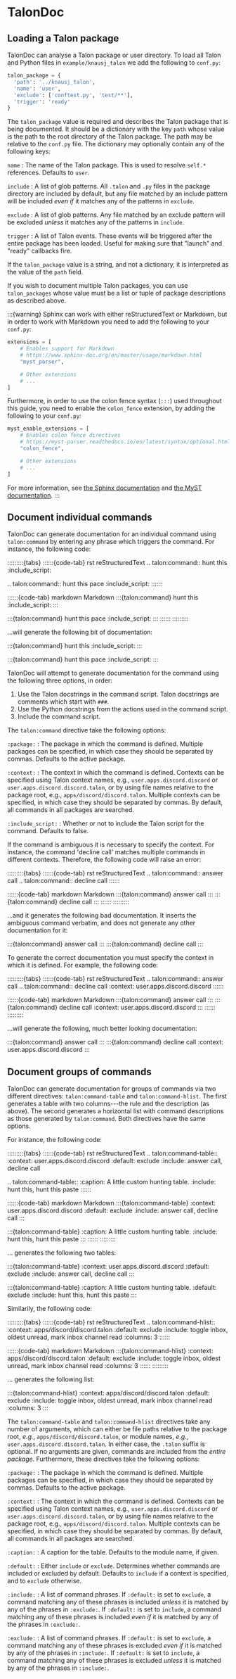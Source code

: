 # TalonDoc

## Loading a Talon package

TalonDoc can analyse a Talon package or user directory. To load all Talon and
Python files in `example/knausj_talon` we add the following to `conf.py`:

```python
talon_package = {
  'path': '../knausj_talon',
  'name': 'user',
  'exclude': ['conftest.py', 'test/**'],
  'trigger': 'ready'
}
```

The `talon_package` value is required and describes the Talon package that
is being documented. It should be a dictionary with the key `path` whose
value is the path to the root directory of the Talon package. The path may be
relative to the `conf.py` file. The dictionary may optionally contain any of
the following keys:

`name`
: The name of the Talon package.
This is used to resolve `self.*` references.
Defaults to `user`.

`include`
: A list of glob patterns.
All `.talon` and `.py` files in the package directory are included by
default, but any file matched by an include pattern will be included _even
if_ it matches any of the patterns in `exclude`.

`exclude`
: A list of glob patterns.
Any file matched by an exclude pattern will be excluded _unless_ it matches
any of the patterns in `include`.

`trigger`
: A list of Talon events.
These events will be triggered after the entire package has been loaded.
Useful for making sure that "launch" and "ready" callbacks fire.

If the `talon_package` value is a string, and not a dictionary, it is
interpreted as the value of the `path` field.

If you wish to document multiple Talon packages, you can use `talon_packages`
whose value must be a list or tuple of package descriptions as described above.

:::{warning}
Sphinx can work with either reStructuredText or Markdown, but in order to work with Markdown you need to add the following to your `conf.py`:

```python
extensions = [
    # Enables support for Markdown
    # https://www.sphinx-doc.org/en/master/usage/markdown.html
    "myst_parser",

    # Other extensions
    # ...
]
```

Furthermore, in order to use the colon fence syntax (`:::`) used throughout this guide, you need to enable the `colon_fence` extension, by adding the following to your `conf.py`:

```python
myst_enable_extensions = [
    # Enables colon fence directives
    # https://myst-parser.readthedocs.io/en/latest/syntax/optional.html#syntax-colon-fence
    "colon_fence",

    # Other extensions
    # ...
]
```

For more information, see [the Sphinx documentation](https://www.sphinx-doc.org/en/master/usage/markdown.html) and [the MyST documentation](https://myst-parser.readthedocs.io/en/latest/).
:::

## Document individual commands

TalonDoc can generate documentation for an individual command using `talon:command` by entering any phrase which triggers the command. For instance, the following code:

:::::::::{tabs}
::::::{code-tab} rst reStructuredText
.. talon:command:: hunt this
  :include_script:

.. talon:command:: hunt this pace
  :include_script:
::::::

::::::{code-tab} markdown Markdown
:::{talon:command} hunt this
  :include_script:
:::

:::{talon:command} hunt this pace
  :include_script:
:::
::::::
:::::::::

...will generate the following bit of documentation:

:::{talon:command} hunt this
  :include_script:
:::

:::{talon:command} hunt this pace
  :include_script:
:::

TalonDoc will attempt to generate documentation for the command using the
following three options, in order:

1. Use the Talon docstrings in the command script. Talon docstrings are comments which start with `###`.
2. Use the Python docstrings from the actions used in the command script.
3. Include the command script.

The `talon:command` directive take the following options:

`:package:`
: The package in which the command is defined.
Multiple packages can be specified, in which case they should be separated by commas.
Defaults to the active package.

`:context:`
: The context in which the command is defined.
Contexts can be specified using Talon context names, e.g., `user.apps.discord.discord` or `user.apps.discord.discord.talon`, or by using file names relative to the package root, e.g., `apps/discord/discord.talon`. Multiple contexts can be specified, in which case they should be separated by commas.
By default, all commands in all packages are searched.

`:include_script:`
: Whether or not to include the Talon script for the command.
Defaults to false.

If the command is ambiguous it is necessary to specify the context. For instance, the command 'decline call' matches multiple commands in different contexts. Therefore, the following code will raise an error:

:::::::::{tabs}
::::::{code-tab} rst reStructuredText
.. talon:command:: answer call
.. talon:command:: decline call
::::::

::::::{code-tab} markdown Markdown
:::{talon:command} answer call
:::
:::{talon:command} decline call
:::
::::::
:::::::::

...and it generates the following bad documentation. It inserts the ambiguous command verbatim, and does not generate any other documentation for it:

:::{talon:command} answer call
:::
:::{talon:command} decline call
:::

To generate the correct documentation you must specify the context in which it is defined. For example, the following code:

:::::::::{tabs}
::::::{code-tab} rst reStructuredText
.. talon:command:: answer call
.. talon:command:: decline call
  :context: user.apps.discord.discord
::::::

::::::{code-tab} markdown Markdown
:::{talon:command} answer call
:::
:::{talon:command} decline call
  :context: user.apps.discord.discord
:::
::::::
:::::::::

...will generate the following, much better looking documentation:

:::{talon:command} answer call
:::
:::{talon:command} decline call
  :context: user.apps.discord.discord
:::

## Document groups of commands

TalonDoc can generate documentation for groups of commands via two different directives: `talon:command-table` and `talon:command-hlist`. The first generates a table with two columns---the rule and the description (as above). The second generates a horizontal list with command descriptions as those generated by `talon:command`. Both directives have the same options.

For instance, the following code:

:::::::::{tabs}
::::::{code-tab} rst reStructuredText
.. talon:command-table::
  :context: user.apps.discord.discord
  :default: exclude
  :include: answer call, decline call

.. talon:command-table::
  :caption: A little custom hunting table.
  :include: hunt this, hunt this paste
::::::

::::::{code-tab} markdown Markdown
:::{talon:command-table}
  :context: user.apps.discord.discord
  :default: exclude
  :include: answer call, decline call
:::

:::{talon:command-table}
  :caption: A little custom hunting table.
  :include: hunt this, hunt this paste
:::
::::::
:::::::::

... generates the following two tables:

:::{talon:command-table}
  :context: user.apps.discord.discord
  :default: exclude
  :include: answer call, decline call
:::

:::{talon:command-table}
  :caption: A little custom hunting table.
  :default: exclude
  :include: hunt this, hunt this paste
:::

Similarily, the following code:

:::::::::{tabs}
::::::{code-tab} rst reStructuredText
.. talon:command-hlist::
  :context: apps/discord/discord.talon
  :default: exclude
  :include: toggle inbox, oldest unread, mark inbox channel read
  :columns: 3
::::::

::::::{code-tab} markdown Markdown
:::{talon:command-hlist}
  :context: apps/discord/discord.talon
  :default: exclude
  :include: toggle inbox, oldest unread, mark inbox channel read
  :columns: 3
::::::
:::::::::

... generates the following list:

:::{talon:command-hlist}
  :context: apps/discord/discord.talon
  :default: exclude
  :include: toggle inbox, oldest unread, mark inbox channel read
  :columns: 3
:::

The `talon:command-table` and `talon:command-hlist` directives take any
number of arguments, which can either be file paths relative to the package
root, _e.g._, `apps/discord/discord.talon`, or module names, _e.g._,
`user.apps.discord.discord.talon`. In either case, the `.talon` suffix
is optional. If no arguments are given, commands are included from the _entire
package_. Furthermore, these directives take the following options:

`:package:`
: The package in which the command is defined.
Multiple packages can be specified, in which case they should be separated by commas.
Defaults to the active package.

`:context:`
: The context in which the command is defined.
Contexts can be specified using Talon context names, e.g., `user.apps.discord.discord` or `user.apps.discord.discord.talon`, or by using file names relative to the package root, e.g., `apps/discord/discord.talon`. Multiple contexts can be specified, in which case they should be separated by commas.
By default, all commands in all packages are searched.

`:caption:`
: A caption for the table.
Defaults to the module name, if given.

`:default:`
: Either `include` or `exclude`.
Determines whether commands are included or excluded by default.
Defaults to `include` if a context is specified, and to `exclude` otherwise.

`:include:`
: A list of command phrases.
If `:default:` is set to `exclude`, a command matching any of these phrases
is included _unless_ it is matched by any of the phrases in `:exclude:`.
If `:default:` is set to `include`, a command matching any of these phrases is included _even if_ it is matched by any of the phrases in `:exclude:`.

`:exclude:`
: A list of command phrases.
If `:default:` is set to `exclude`, a command matching any of these phrases is excluded _even if_ it is matched by any of the phrases in `:include:`.
If `:default:` is set to `include`, a command matching any of these phrases is excluded _unless_ it is matched by any of the phrases in `:include:`.
